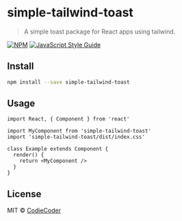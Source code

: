 # simple-tailwind-toast

> A simple toast package for React apps using tailwind.

[![NPM](https://img.shields.io/npm/v/simple-tailwind-toast.svg)](https://www.npmjs.com/package/simple-tailwind-toast) [![JavaScript Style Guide](https://img.shields.io/badge/code_style-standard-brightgreen.svg)](https://standardjs.com)

## Install

```bash
npm install --save simple-tailwind-toast
```

## Usage

```tsx
import React, { Component } from 'react'

import MyComponent from 'simple-tailwind-toast'
import 'simple-tailwind-toast/dist/index.css'

class Example extends Component {
  render() {
    return <MyComponent />
  }
}
```

## License

MIT © [CodieCoder](https://github.com/CodieCoder)
